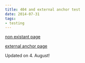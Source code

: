 ```yaml
---
title: 404 and external anchor test
date: 2014-07-31
tags:
- testing
---
```


[non existant page](/fail.html)

[external anchor page](https://github.com/majodev/sjgrabber#about)

Updated on 4. August!